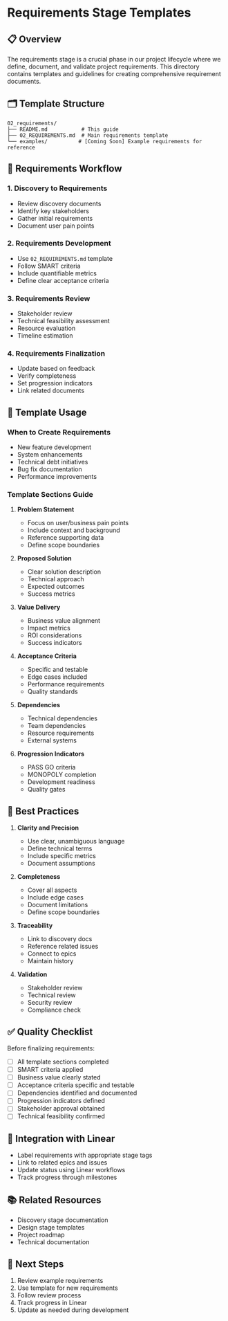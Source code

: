 # Requirements Stage Templates

## 📋 Overview

The requirements stage is a crucial phase in our project lifecycle where we define, document, and validate project requirements. This directory contains templates and guidelines for creating comprehensive requirement documents.

## 🗂️ Template Structure

```
02_requirements/
├── README.md           # This guide
├── 02_REQUIREMENTS.md  # Main requirements template
└── examples/          # [Coming Soon] Example requirements for reference
```

## 🔄 Requirements Workflow

### 1. Discovery to Requirements
- Review discovery documents
- Identify key stakeholders
- Gather initial requirements
- Document user pain points

### 2. Requirements Development
- Use `02_REQUIREMENTS.md` template
- Follow SMART criteria
- Include quantifiable metrics
- Define clear acceptance criteria

### 3. Requirements Review
- Stakeholder review
- Technical feasibility assessment
- Resource evaluation
- Timeline estimation

### 4. Requirements Finalization
- Update based on feedback
- Verify completeness
- Set progression indicators
- Link related documents

## 📝 Template Usage

### When to Create Requirements
- New feature development
- System enhancements
- Technical debt initiatives
- Bug fix documentation
- Performance improvements

### Template Sections Guide

1. **Problem Statement**
   - Focus on user/business pain points
   - Include context and background
   - Reference supporting data
   - Define scope boundaries

2. **Proposed Solution**
   - Clear solution description
   - Technical approach
   - Expected outcomes
   - Success metrics

3. **Value Delivery**
   - Business value alignment
   - Impact metrics
   - ROI considerations
   - Success indicators

4. **Acceptance Criteria**
   - Specific and testable
   - Edge cases included
   - Performance requirements
   - Quality standards

5. **Dependencies**
   - Technical dependencies
   - Team dependencies
   - Resource requirements
   - External systems

6. **Progression Indicators**
   - PASS GO criteria
   - MONOPOLY completion
   - Development readiness
   - Quality gates

## 🎯 Best Practices

1. **Clarity and Precision**
   - Use clear, unambiguous language
   - Define technical terms
   - Include specific metrics
   - Document assumptions

2. **Completeness**
   - Cover all aspects
   - Include edge cases
   - Document limitations
   - Define scope boundaries

3. **Traceability**
   - Link to discovery docs
   - Reference related issues
   - Connect to epics
   - Maintain history

4. **Validation**
   - Stakeholder review
   - Technical review
   - Security review
   - Compliance check

## ✅ Quality Checklist

Before finalizing requirements:

- [ ] All template sections completed
- [ ] SMART criteria applied
- [ ] Business value clearly stated
- [ ] Acceptance criteria specific and testable
- [ ] Dependencies identified and documented
- [ ] Progression indicators defined
- [ ] Stakeholder approval obtained
- [ ] Technical feasibility confirmed

## 🔄 Integration with Linear

- Label requirements with appropriate stage tags
- Link to related epics and issues
- Update status using Linear workflows
- Track progress through milestones

## 📚 Related Resources

- Discovery stage documentation
- Design stage templates
- Project roadmap
- Technical documentation

## 🚀 Next Steps

1. Review example requirements
2. Use template for new requirements
3. Follow review process
4. Track progress in Linear
5. Update as needed during development 